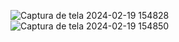 ![Captura de tela 2024-02-19 154828](https://github.com/Geoziihdev/Calculadora-IMC/assets/140776038/db6472cc-b2f0-4c9b-b38e-5a7e43bdcac3)
![Captura de tela 2024-02-19 154850](https://github.com/Geoziihdev/Calculadora-IMC/assets/140776038/5b931ae0-80ef-47e7-90b9-daac116a4b51)
